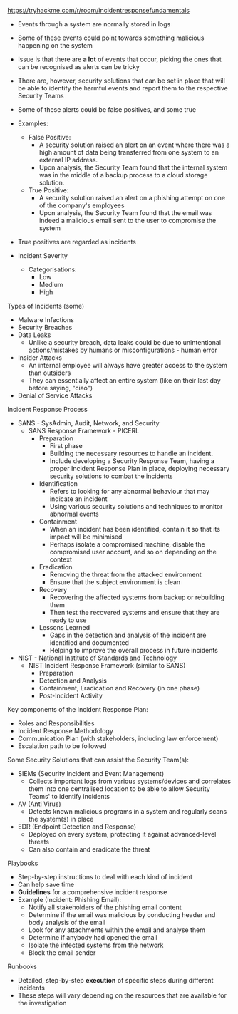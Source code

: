 https://tryhackme.com/r/room/incidentresponsefundamentals

- Events through a system are normally stored in logs
- Some of these events could point towards something malicious happening on the system
- Issue is that there are **a lot** of events that occur, picking the ones that can be recognised as alerts can be tricky
- There are, however, security solutions that can be set in place that will be able to identify the harmful events and report them to the respective Security Teams
- Some of these alerts could be false positives, and some true
- Examples:
	- False Positive:
		- A security solution raised an alert on an event where there was a high amount of data being transferred from one system to an external IP address. 
		- Upon analysis, the Security Team found that the internal system was in the middle of a backup process to a cloud storage solution. 
	- True Positive:
		- A security solution raised an alert on a phishing attempt on one of the company's employees
		- Upon analysis, the Security Team found that the email was indeed a malicious email sent to the user to compromise the system
- True positives are regarded as incidents

- Incident Severity
	- Categorisations:
		- Low
		- Medium
		- High

Types of Incidents (some)
- Malware Infections
- Security Breaches
- Data Leaks
	- Unlike a security breach, data leaks could be due to unintentional actions/mistakes by humans or misconfigurations - human error
- Insider Attacks
	- An internal employee will always have greater access to the system than outsiders
	- They can essentially affect an entire system (like on their last day before saying, "ciao")
- Denial of Service Attacks

Incident Response Process
- SANS - SysAdmin, Audit, Network, and Security
	- SANS Response Framework - PICERL
		- Preparation
			- First phase
			- Building the necessary resources to handle an incident. 
			- Include developing a Security Response Team, having a proper Incident Response Plan in place, deploying necessary security solutions to combat the incidents
		- Identification
			- Refers to looking for any abnormal behaviour that may indicate an incident
			- Using various security solutions and techniques to monitor abnormal events
		- Containment
			- When an incident has been identified, contain it so that its impact will be minimised
			- Perhaps isolate a compromised machine, disable the compromised user account, and so on depending on the context
		- Eradication
			- Removing the threat from the attacked environment
			- Ensure that the subject environment is clean
		- Recovery
			- Recovering the affected systems from backup or rebuilding them
			- Then test the recovered systems and ensure that they are ready to use
		- Lessons Learned
			- Gaps in the detection and analysis of the incident are identified and documented
			- Helping to improve the overall process in future incidents
- NIST - National Institute of Standards and Technology
	- NIST Incident Response Framework (similar to SANS)
		- Preparation
		- Detection and Analysis
		- Containment, Eradication and Recovery (in one phase)
		- Post-Incident Activity

Key components of the Incident Response Plan:
- Roles and Responsibilities
- Incident Response Methodology
- Communication Plan (with stakeholders, including law enforcement)
- Escalation path to be followed

Some Security Solutions that can assist the Security Team(s):
- SIEMs (Security Incident and Event Management)
	- Collects important logs from various systems/devices and correlates them into one centralised location to be able to allow Security Teams' to identify incidents
- AV (Anti Virus)
	- Detects known malicious programs in a system and regularly scans the system(s) in place
- EDR (Endpoint Detection and Response)
	- Deployed on every system, protecting it against advanced-level threats
	- Can also contain and eradicate the threat

Playbooks
- Step-by-step instructions to deal with each kind of incident
- Can help save time
- **Guidelines** for a comprehensive incident response
- Example (Incident: Phishing Email):
	- Notify all stakeholders of the phishing email content
	- Determine if the email was malicious by conducting header and body analysis of the email
	- Look for any attachments within the email and analyse them
	- Determine if anybody had opened the email
	- Isolate the infected systems from the network
	- Block the email sender

Runbooks
- Detailed, step-by-step **execution** of specific steps during different incidents
- These steps will vary depending on the resources that are available for the investigation

